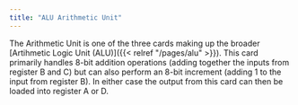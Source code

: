 ```yaml
---
title: "ALU Arithmetic Unit"
---
```


The Arithmetic Unit is one of the three cards making up the broader 
[Artihmetic Logic Unit (ALU)]({{< relref "/pages/alu" >}}). 
This card primarily handles 8-bit addition operations (adding together the inputs from register B and C) but can also perform an 8-bit increment (adding 1 to the input from register B). In either case the output from this card can then be loaded into register A or D.

